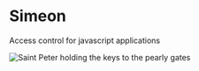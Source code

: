 Simeon
======

Access control for javascript applications

![Saint Peter holding the keys to the pearly gates](http://parish.rcdow.org.uk/hatfieldsouth/wp-content/uploads/sites/209/2013/10/hatfield-south-st-peter.jpg)
